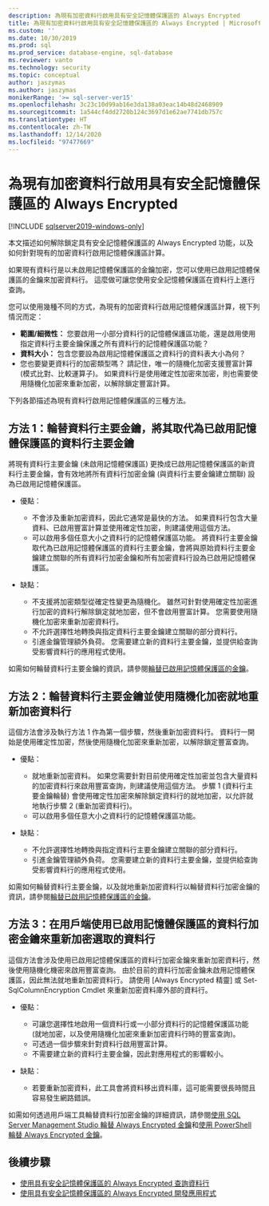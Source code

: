 ```yaml
---
description: 為現有加密資料行啟用具有安全記憶體保護區的 Always Encrypted
title: 為現有加密資料行啟用具有安全記憶體保護區的 Always Encrypted | Microsoft Docs
ms.custom: ''
ms.date: 10/30/2019
ms.prod: sql
ms.prod_service: database-engine, sql-database
ms.reviewer: vanto
ms.technology: security
ms.topic: conceptual
author: jaszymas
ms.author: jaszymas
monikerRange: '>= sql-server-ver15'
ms.openlocfilehash: 3c23c10d99ab16e3da138a03eac14b48d2468909
ms.sourcegitcommit: 1a544cf4dd2720b124c3697d1e62ae7741db757c
ms.translationtype: HT
ms.contentlocale: zh-TW
ms.lasthandoff: 12/14/2020
ms.locfileid: "97477669"
---
```

# <a name="enable-always-encrypted-with-secure-enclaves-for-existing-encrypted-columns"></a>為現有加密資料行啟用具有安全記憶體保護區的 Always Encrypted 
[!INCLUDE [sqlserver2019-windows-only](../../../includes/applies-to-version/sqlserver2019-windows-only.md)]

本文描述如何解除鎖定具有安全記憶體保護區的 Always Encrypted 功能，以及如何針對現有的加密資料行啟用記憶體保護區計算。  

如果現有資料行是以未啟用記憶體保護區的金鑰加密，您可以使用已啟用記憶體保護區的金鑰來加密資料行。 這麼做可讓您使用安全記憶體保護區在資料行上進行查詢。

您可以使用幾種不同的方式，為現有的加密資料行啟用記憶體保護區計算，視下列情況而定：

- **範圍/細微性：** 您要啟用一小部分資料行的記憶體保護區功能，還是啟用使用指定資料行主要金鑰保護之所有資料行的記憶體保護區功能？
- **資料大小：** 包含您要設為啟用記憶體保護區之資料行的資料表大小為何？
- 您也要變更資料行的加密類型嗎？ 請記住，唯一的隨機化加密支援豐富計算 (模式比對、比較運算子)。 如果資料行是使用確定性加密來加密，則也需要使用隨機化加密來重新加密，以解除鎖定豐富計算。

下列各節描述為現有資料行啟用記憶體保護區的三種方法。

## <a name="method-1-rotate-the-column-master-key-to-replace-it-with-an-enclave-enabled-column-master-key"></a>方法 1：輪替資料行主要金鑰，將其取代為已啟用記憶體保護區的資料行主要金鑰
將現有資料行主要金鑰 (未啟用記憶體保護區) 更換成已啟用記憶體保護區的新資料行主要金鑰，會有效地將所有資料行加密金鑰 (與資料行主要金鑰建立關聯) 設為已啟用記憶體保護區。

- 優點：
  - 不會涉及重新加密資料，因此它通常是最快的方法。 如果資料行包含大量資料、已啟用豐富計算並使用確定性加密，則建議使用這個方法。
  - 可以啟用多個任意大小之資料行的記憶體保護區功能。 將資料行主要金鑰取代為已啟用記憶體保護區的資料行主要金鑰，會將與原始資料行主要金鑰建立關聯的所有資料行加密金鑰和所有加密資料行設為已啟用記憶體保護區。
  
- 缺點：
  - 不支援將加密類型從確定性變更為隨機化。 雖然可針對使用確定性加密進行加密的資料行解除鎖定就地加密，但不會啟用豐富計算。 您需要使用隨機化加密來重新加密資料行。
  - 不允許選擇性地轉換與指定資料行主要金鑰建立關聯的部分資料行。
  - 引進金鑰管理額外負荷。 您需要建立新的資料行主要金鑰，並提供給查詢受影響資料行的應用程式使用。

如需如何輪替資料行主要金鑰的資訊，請參閱[輪替已啟用記憶體保護區的金鑰](always-encrypted-enclaves-rotate-keys.md)。

## <a name="method-2-rotate-the-column-master-key-and-re-encrypt-columns-using-randomized-encryption-in-place"></a>方法 2：輪替資料行主要金鑰並使用隨機化加密就地重新加密資料行
這個方法會涉及執行方法 1 作為第一個步驟，然後重新加密資料行。 資料行一開始是使用確定性加密，然後使用隨機化加密來重新加密，以解除鎖定豐富查詢。

- 優點：
  - 就地重新加密資料。 如果您需要針對目前使用確定性加密並包含大量資料的加密資料行來啟用豐富查詢，則建議使用這個方法。 步驟 1 (資料行主要金鑰輪替) 會使用確定性加密來解除鎖定資料行的就地加密，以允許就地執行步驟 2 (重新加密資料行)。
  - 可以啟用多個任意大小之資料行的記憶體保護區功能。
  
- 缺點：
  - 不允許選擇性地轉換與指定資料行主要金鑰建立關聯的部分資料行。
  - 引進金鑰管理額外負荷。 您需要建立新的資料行主要金鑰，並提供給查詢受影響資料行的應用程式使用。

如需如何輪替資料行主要金鑰，以及就地重新加密資料行以輪替資料行加密金鑰的資訊，請參閱[輪替已啟用記憶體保護區的金鑰](always-encrypted-enclaves-rotate-keys.md)。

## <a name="method-3-re-encrypt-a-selected-column-with-an-enclave-enabled-column-encryption-key-on-the-client-side"></a>方法 3：在用戶端使用已啟用記憶體保護區的資料行加密金鑰來重新加密選取的資料行
這個方法會涉及使用已啟用記憶體保護區的資料行加密金鑰來重新加密資料行，然後使用隨機化機密來啟用豐富查詢。 由於目前的資料行加密金鑰未啟用記憶體保護區，因此無法就地重新加密資料行。 請使用 [Always Encrypted 精靈] 或 Set-SqlColumnEncryption Cmdlet 來重新加密資料庫外部的資料行。

- 優點：
  - 可讓您選擇性地啟用一個資料行或一小部分資料行的記憶體保護區功能 (就地加密，以及使用隨機化加密來重新加密資料行時的豐富查詢)。
  - 可透過一個步驟來針對資料行啟用豐富計算。
  - 不需要建立新的資料行主要金鑰，因此對應用程式的影響較小。
  
- 缺點：
  - 若要重新加密資料，此工具會將資料移出資料庫，這可能需要很長時間且容易發生網路錯誤。

如需如何透過用戶端工具輪替資料行加密金鑰的詳細資訊，請參閱[使用 SQL Server Management Studio 輪替 Always Encrypted 金鑰](rotate-always-encrypted-keys-using-ssms.md)和[使用 PowerShell 輪替 Always Encrypted 金鑰](rotate-always-encrypted-keys-using-powershell.md)。

## <a name="next-steps"></a>後續步驟
- [使用具有安全記憶體保護區的 Always Encrypted 查詢資料行](always-encrypted-enclaves-query-columns.md)
- [使用具有安全記憶體保護區的 Always Encrypted 開發應用程式](always-encrypted-enclaves-client-development.md)

